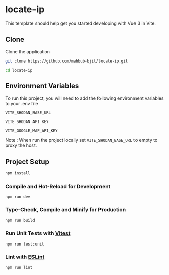 # locate-ip

This template should help get you started developing with Vue 3 in Vite.

## Clone

Clone the application

```bash
git clone https://github.com/mahbub-bjit/locate-ip.git
```

```bash
cd locate-ip
```

## Environment Variables

To run this project, you will need to add the following environment variables to your .env file

`VITE_SHODAN_BASE_URL`

`VITE_SHODAN_API_KEY`

`VITE_GOOGLE_MAP_API_KEY`

Note : When run the project locally set `VITE_SHODAN_BASE_URL` to empty to proxy the host.

## Project Setup

```sh
npm install
```

### Compile and Hot-Reload for Development

```sh
npm run dev
```

### Type-Check, Compile and Minify for Production

```sh
npm run build
```

### Run Unit Tests with [Vitest](https://vitest.dev/)

```sh
npm run test:unit
```

### Lint with [ESLint](https://eslint.org/)

```sh
npm run lint
```
